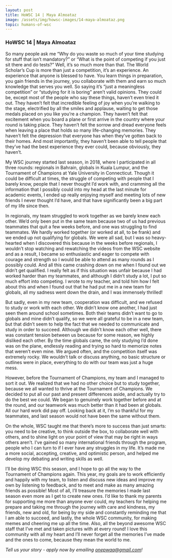 ```yaml
---
layout: post
title: HoWSC 14 | Maya Almoataz
image: /assets/img/howsc-images/14-maya-almoataz.png
topic: humans-of-wsc
---
```


### HoWSC 14 | Maya Almoataz

So many people ask me “Why do you waste so much of your time studying for stuff that isn’t mandatory?” or “What is the point of competing if you just sit there and do tests?” Well, it’s so much more than that. The World Scholar’s Cup is more than just a competition, it’s an experience. An experience that anyone is blessed to have. You learn things in preparation, you gain friends in the journey, you collaborate with them and earn so much knowledge that serves you well. So saying it’s “just a meaningless competition” or “studying for it is boring” aren’t valid opinions. They could be, except most of the people who say these things, haven’t even tried it out. They haven’t felt that incredible feeling of joy when you’re walking to the stage, electrified by all the smiles and applause, waiting to get those medals placed on you like you’re a champion. They haven’t felt that excitement when you board a plane or first arrive in the country where your round is taking place. They haven’t felt the sorrow and dread everyone feels when leaving a place that holds so many life-changing memories. They haven’t felt the depression that everyone has when they’ve gotten back to their homes. And most importantly, they haven’t been able to tell people that they’ve had the best experience they ever could, because obviously, they haven’t.  

My WSC journey started last season, in 2018, where I participated in all three rounds: regionals in Bahrain, globals in Kuala Lumpur, and the Tournament of Champions at Yale University in Connecticut. Though it could be difficult at times, the struggle of competing with people that I barely know, people that I never thought I’d work with, and cramming all the information that I possibly could into my head at the last minute for academic events, I ended up really enjoying myself and meeting lots of new friends I never thought I’d have, and that have significantly been a big part of my life since then.  

In regionals, my team struggled to work together as we barely knew each other. We’d only been put in the same team because two of us had previous teammates that quit a few weeks before, and one was struggling to find teammates. We hardly worked together (or worked at all, to be frank) and we ended up not qualifying for globals. We were all sad, but I was so heavy-hearted when I discovered this because in the weeks before regionals, I wouldn’t stop watching and rewatching the videos from the WSC website and as a result, I became so enthusiastic and eager to compete with courage and strength so I would be able to attend as many rounds as I possibly could. And all this came crashing down on me when I found out we didn’t get qualified. I really felt as if this situation was unfair because I had worked harder than my teammates, and although I didn’t study a lot, I put so much effort into competing. I wrote to my teacher, and told him how I felt about this and when I found out that he had put me in a new team for globals, all my sadness went down the drain, and I was immensely thrilled!     

But sadly, even in my new team, cooperation was difficult, and we refused to study or work with each other. We didn’t know one another, I had just seen them around school sometimes. Both their teams didn’t want to go to globals and mine didn’t qualify, so we were all grateful to be in a new team, but that didn’t seem to help the fact that we needed to communicate and study in order to succeed. Although we didn’t know each other well, there was constant tension between us because for some reason, we highly disliked each other. By the time globals came, the only studying I’d done was on the plane, endlessly reading and trying so hard to memorize notes that weren’t even mine. We argued often, and the competition itself was extremely rocky. We wouldn’t talk or discuss anything, no basic structure or outlines were in place, everything to do with our team was just a huge mess.   

However, before the Tournament of Champions, my team and I managed to sort it out. We realized that we had no other choice but to study together, because we all wanted to thrive at the Tournament of Champions. We decided to put all our past and present differences aside, and actually try to do the best we could. We began to genuinely work together before and at the round, and our teamwork was much better than it had been at globals. All our hard work did pay off. Looking back at it, I’m so thankful for my teammates, and last season would not have been the same without them.  

On the whole, WSC taught me that there’s more to success than just smarts: you need to be creative, to think outside the box, to collaborate well with others, and to shine light on your point of view that may be right in ways others aren’t. I’ve gained so many international friends through the program, people who I can turn to if I ever have any struggles in my life. It’s made me a more social, accepting, creative, and optimistic person, and helped me develop my debating and writing skills as well.   

I’ll be doing WSC this season, and I hope to go all the way to the Tournament of Champions again. This year, my goals are to work efficiently and happily with my team, to listen and discuss new ideas and improve my own by listening to feedback, and to meet and make as many amazing friends as possible! Most of all, I’ll treasure the memories I made last season even more as I get to create new ones. I’d like to thank my parents for supporting me more than anyone ever could, my teachers for helping me prepare and taking me through the journey with care and kindness, my friends, new and old, for being by my side and constantly reminding me that I am able to succeed, and lastly, the whole WSC community, for making memes and cheering me up all the time. Also, all the beyond awesome WSC staff that I’ve met and taken pictures with at every round! I love this community with all my heart and I’ll never forget all the memories I’ve made and the ones to come, because they mean the world to me.

*Tell us your story - apply now by emailing [onepwaa@gmail.com](mailto:onepwaa@gmail.com)!*

<br>
